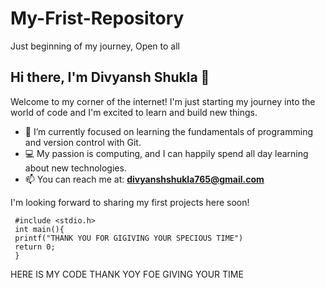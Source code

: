 # My-Frist-Repository
Just beginning of my journey, Open to all
## Hi there, I'm Divyansh Shukla 👋

Welcome to my corner of the internet! I'm just starting my journey into the world of code and I'm excited to learn and build new things.

- 🌱 I’m currently focused on learning the fundamentals of programming and version control with Git.
- 💻 My passion is computing, and I can happily spend all day learning about new technologies.
- 📫 You can reach me at: **divyanshshukla765@gmail.com**

I'm looking forward to sharing my first projects here soon!

     #include <stdio.h>
     int main(){
     printf("THANK YOU FOR GIGIVING YOUR SPECIOUS TIME")
     return 0;
     }

HERE IS MY CODE
THANK YOY FOE GIVING YOUR TIME
